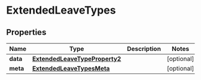 

# ExtendedLeaveTypes


## Properties

| Name | Type | Description | Notes |
|------------ | ------------- | ------------- | -------------|
|**data** | [**ExtendedLeaveTypeProperty2**](ExtendedLeaveTypeProperty2.md) |  |  [optional] |
|**meta** | [**ExtendedLeaveTypesMeta**](ExtendedLeaveTypesMeta.md) |  |  [optional] |



